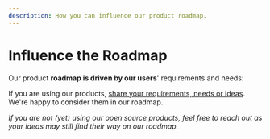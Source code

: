 ```yaml
---
description: How you can influence our product roadmap.
---
```


# Influence the Roadmap

Our product **roadmap is driven by our users**' requirements and needs:&#x20;

If you are using our products, [share your requirements, needs or ideas](https://github.com/walt-id/.github/discussions/categories/ideas-feature-requests). We're happy to consider them in our roadmap.

_If you are not (yet) using our open source products, feel free to reach out as your ideas may still find their way on our roadmap._
